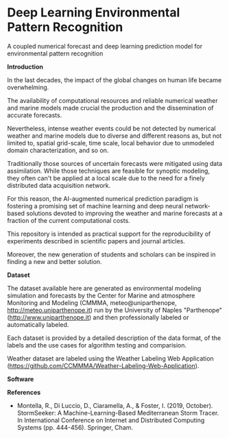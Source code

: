 # Deep Learning Environmental Pattern Recognition
A coupled numerical forecast and deep learning prediction model for environmental pattern recognition

**Introduction**

In the last decades, the impact of the global changes on human life became overwhelming.

The availability of computational resources and reliable numerical weather and marine models made crucial the production and the dissemination of accurate forecasts.

Nevertheless, intense weather events could be not detected by numerical weather and marine models due to diverse and different reasons as, but not limited to, spatial grid-scale, time scale, local behavior due to unmodeled domain characterization, and so on.

Traditionally those sources of uncertain forecasts were mitigated using data assimilation. While those techniques are feasible for synoptic modeling, they often can't be applied at a local scale due to the need for a finely distributed data acquisition network.

For this reason, the AI-augmented numerical prediction paradigm is fostering a promising set of machine learning and deep neural network-based solutions devoted to improving the weather and marine forecasts at a fraction of the current computational costs. 

This repository is intended as practical support for the reproducibility of experiments described in scientific papers and journal articles.

Moreover, the new generation of students and scholars can be inspired in finding a new and better solution.  

**Dataset**

The dataset available here are generated as environmental modeling simulation and forecasts by the Center for Marine and atmosphere Monitoring and Modeling (CMMMA, meteo@uniparthenope, http://meteo.uniparthenope.it) run by the University of Naples "Parthenope" (http://www.uniparthenope.it) and then professionally labeled or automatically labeled.

Each dataset is provided by a detailed description of the data format, of the labels and the use cases for algorithm testing and comparision.

Weather dataset are labeled using the Weather Labeling Web Application (https://github.com/CCMMMA/Weather-Labeling-Web-Application).

**Software**

**References**

* Montella, R., Di Luccio, D., Ciaramella, A., & Foster, I. (2019, October). StormSeeker: A Machine-Learning-Based Mediterranean Storm Tracer. In International Conference on Internet and Distributed Computing Systems (pp. 444-456). Springer, Cham.
